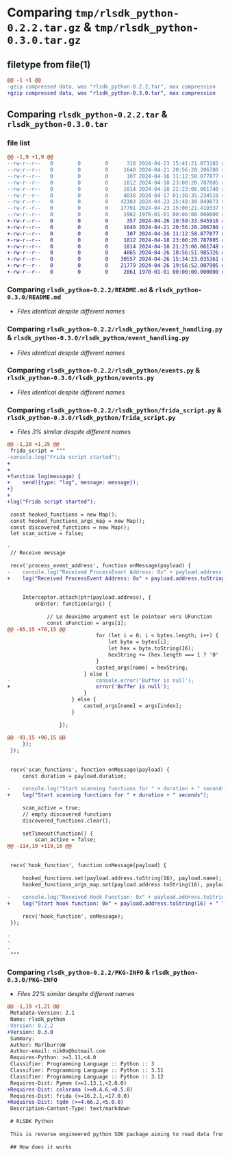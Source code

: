 # Comparing `tmp/rlsdk_python-0.2.2.tar.gz` & `tmp/rlsdk_python-0.3.0.tar.gz`

## filetype from file(1)

```diff
@@ -1 +1 @@
-gzip compressed data, was "rlsdk_python-0.2.2.tar", max compression
+gzip compressed data, was "rlsdk_python-0.3.0.tar", max compression
```

## Comparing `rlsdk_python-0.2.2.tar` & `rlsdk_python-0.3.0.tar`

### file list

```diff
@@ -1,9 +1,9 @@
--rw-r--r--   0        0        0      318 2024-04-23 15:41:21.873182 rlsdk_python-0.2.2/pyproject.toml
--rw-r--r--   0        0        0     1640 2024-04-21 20:56:20.206780 rlsdk_python-0.2.2/README.md
--rw-r--r--   0        0        0      107 2024-04-16 11:12:58.877877 rlsdk_python-0.2.2/rlsdk_python/__init__.py
--rw-r--r--   0        0        0     1812 2024-04-18 23:00:20.787805 rlsdk_python-0.2.2/rlsdk_python/event_handling.py
--rw-r--r--   0        0        0     1814 2024-04-18 21:23:06.061748 rlsdk_python-0.2.2/rlsdk_python/events.py
--rw-r--r--   0        0        0     4038 2024-04-17 01:30:35.234518 rlsdk_python-0.2.2/rlsdk_python/frida_script.py
--rw-r--r--   0        0        0    42303 2024-04-23 15:40:30.849073 rlsdk_python-0.2.2/rlsdk_python/game_objects.py
--rw-r--r--   0        0        0    17791 2024-04-23 15:00:21.419337 rlsdk_python-0.2.2/rlsdk_python/sdk.py
--rw-r--r--   0        0        0     1982 1970-01-01 00:00:00.000000 rlsdk_python-0.2.2/PKG-INFO
+-rw-r--r--   0        0        0      357 2024-04-26 19:59:33.045916 rlsdk_python-0.3.0/pyproject.toml
+-rw-r--r--   0        0        0     1640 2024-04-21 20:56:20.206780 rlsdk_python-0.3.0/README.md
+-rw-r--r--   0        0        0      107 2024-04-16 11:12:58.877877 rlsdk_python-0.3.0/rlsdk_python/__init__.py
+-rw-r--r--   0        0        0     1812 2024-04-18 23:00:20.787805 rlsdk_python-0.3.0/rlsdk_python/event_handling.py
+-rw-r--r--   0        0        0     1814 2024-04-18 21:23:06.061748 rlsdk_python-0.3.0/rlsdk_python/events.py
+-rw-r--r--   0        0        0     4065 2024-04-26 18:56:51.985326 rlsdk_python-0.3.0/rlsdk_python/frida_script.py
+-rw-r--r--   0        0        0    30557 2024-04-26 15:34:23.035361 rlsdk_python-0.3.0/rlsdk_python/game_objects.py
+-rw-r--r--   0        0        0    21779 2024-04-26 19:56:52.007905 rlsdk_python-0.3.0/rlsdk_python/sdk.py
+-rw-r--r--   0        0        0     2061 1970-01-01 00:00:00.000000 rlsdk_python-0.3.0/PKG-INFO
```

### Comparing `rlsdk_python-0.2.2/README.md` & `rlsdk_python-0.3.0/README.md`

 * *Files identical despite different names*

### Comparing `rlsdk_python-0.2.2/rlsdk_python/event_handling.py` & `rlsdk_python-0.3.0/rlsdk_python/event_handling.py`

 * *Files identical despite different names*

### Comparing `rlsdk_python-0.2.2/rlsdk_python/events.py` & `rlsdk_python-0.3.0/rlsdk_python/events.py`

 * *Files identical despite different names*

### Comparing `rlsdk_python-0.2.2/rlsdk_python/frida_script.py` & `rlsdk_python-0.3.0/rlsdk_python/frida_script.py`

 * *Files 3% similar despite different names*

```diff
@@ -1,20 +1,25 @@
 frida_script = """
-console.log("Frida script started");
+
+
+function log(message) {
+    send({type: "log", message: message});
+}
+
+log("Frida script started");
 
 const hooked_functions = new Map();
 const hooked_functions_args_map = new Map();
 const discovered_functions = new Map();
 let scan_active = false;
 
-
 // Receive message
 
 recv('process_event_address', function onMessage(payload) {
-    console.log("Received ProcessEvent Address: 0x" + payload.address.toString(16));
+    log("Received ProcessEvent Address: 0x" + payload.address.toString(16));
 
 
     Interceptor.attach(ptr(payload.address), {
         onEnter: function(args) {
            
             // Le deuxième argument est le pointeur vers UFunction
             const uFunction = args[1];
@@ -65,15 +70,15 @@
                             for (let i = 0; i < bytes.length; i++) {
                                 let byte = bytes[i];
                                 let hex = byte.toString(16);
                                 hexString += (hex.length === 1 ? '0' : '') + hex;
                             }
                             casted_args[name] = hexString;
                         } else {
-                            console.error('Buffer is null');
+                            error('Buffer is null');
                         }
                     } else {
                         casted_args[name] = args[index];
                     }
                     
                 });
 
@@ -91,15 +96,15 @@
     });
 });
 
 
 recv('scan_functions', function onMessage(payload) {
     const duration = payload.duration;
     
-    console.log("Start scanning functions for " + duration + " seconds");
+    log("Start scanning functions for " + duration + " seconds");
 
     scan_active = true;
     // empty discovered functions
     discovered_functions.clear();
 
     setTimeout(function() {
         scan_active = false;
@@ -114,19 +119,16 @@
 
 
 recv('hook_function', function onMessage(payload) {
 
     hooked_functions.set(payload.address.toString(16), payload.name);
     hooked_functions_args_map.set(payload.address.toString(16), payload.args_map);
 
-    console.log("Received Hook Function: 0x" + payload.address.toString(16) + " " + payload.name);
+    log("Start hook function: 0x" + payload.address.toString(16) + " " + payload.name);
 
     recv('hook_function', onMessage);
 });
 
-
-
-
 """
```

### Comparing `rlsdk_python-0.2.2/PKG-INFO` & `rlsdk_python-0.3.0/PKG-INFO`

 * *Files 22% similar despite different names*

```diff
@@ -1,19 +1,21 @@
 Metadata-Version: 2.1
 Name: rlsdk_python
-Version: 0.2.2
+Version: 0.3.0
 Summary: 
 Author: MarlburroW
 Author-email: nik0o@hotmail.com
 Requires-Python: >=3.11,<4.0
 Classifier: Programming Language :: Python :: 3
 Classifier: Programming Language :: Python :: 3.11
 Classifier: Programming Language :: Python :: 3.12
 Requires-Dist: Pymem (>=1.13.1,<2.0.0)
+Requires-Dist: colorama (>=0.4.6,<0.5.0)
 Requires-Dist: frida (>=16.2.1,<17.0.0)
+Requires-Dist: tqdm (>=4.66.2,<5.0.0)
 Description-Content-Type: text/markdown
 
 # RLSDK Python
 
 This is reverse engineered python SDK package aiming to read data from RocketLeague.exe.
 
 ## How does it works
```

